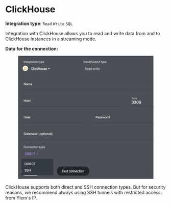 # ClickHouse

**Integration type**: `Read` `Write` `SQL`

Integration with ClickHouse allows you to read and write data from and to ClickHouse instances in a streaming mode.&#x20;

**Data for the connection:**

<figure><img src="../../.gitbook/assets/Screenshot 2024-04-23 at 16.30.21.png" alt=""><figcaption></figcaption></figure>

ClickHouse supports both direct and SSH connection types. But for security reasons, we recommend always using SSH tunnels with restricted access from Ylem's IP.
